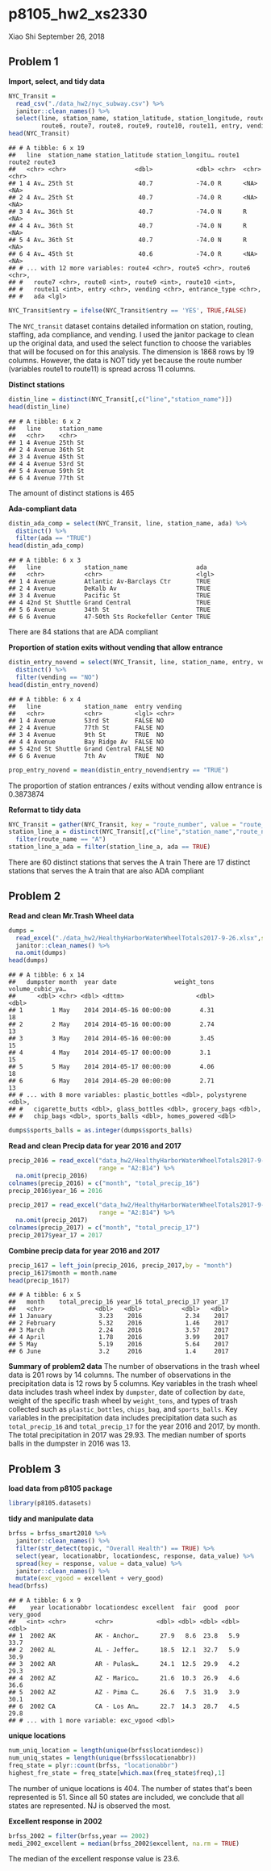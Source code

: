 p8105\_hw2\_xs2330
================
Xiao Shi
September 26, 2018

Problem 1
---------

**Import, select, and tidy data**

``` r
NYC_Transit = 
  read_csv("./data_hw2/nyc_subway.csv") %>%
  janitor::clean_names() %>%
  select(line, station_name, station_latitude, station_longitude, route1, route2, route3, route4, route5, 
         route6, route7, route8, route9, route10, route11, entry, vending, entrance_type, ada)
head(NYC_Transit)
```

    ## # A tibble: 6 x 19
    ##   line  station_name station_latitude station_longitu… route1 route2 route3
    ##   <chr> <chr>                   <dbl>            <dbl> <chr>  <chr>  <chr> 
    ## 1 4 Av… 25th St                  40.7            -74.0 R      <NA>   <NA>  
    ## 2 4 Av… 25th St                  40.7            -74.0 R      <NA>   <NA>  
    ## 3 4 Av… 36th St                  40.7            -74.0 N      R      <NA>  
    ## 4 4 Av… 36th St                  40.7            -74.0 N      R      <NA>  
    ## 5 4 Av… 36th St                  40.7            -74.0 N      R      <NA>  
    ## 6 4 Av… 45th St                  40.6            -74.0 R      <NA>   <NA>  
    ## # ... with 12 more variables: route4 <chr>, route5 <chr>, route6 <chr>,
    ## #   route7 <chr>, route8 <int>, route9 <int>, route10 <int>,
    ## #   route11 <int>, entry <chr>, vending <chr>, entrance_type <chr>,
    ## #   ada <lgl>

``` r
NYC_Transit$entry = ifelse(NYC_Transit$entry == 'YES', TRUE,FALSE)
```

The `NYC_transit` dataset contains detailed information on station, routing, staffing, ada compliance, and vending. I used the janitor package to clean up the original data, and used the select function to choose the variables that will be focused on for this analysis. The dimension is 1868 rows by 19 columns. However, the data is NOT tidy yet because the route number (variables route1 to route11) is spread across 11 columns.

**Distinct stations**

``` r
distin_line = distinct(NYC_Transit[,c("line","station_name")])
head(distin_line)
```

    ## # A tibble: 6 x 2
    ##   line     station_name
    ##   <chr>    <chr>       
    ## 1 4 Avenue 25th St     
    ## 2 4 Avenue 36th St     
    ## 3 4 Avenue 45th St     
    ## 4 4 Avenue 53rd St     
    ## 5 4 Avenue 59th St     
    ## 6 4 Avenue 77th St

The amount of distinct stations is 465

**Ada-compliant data**

``` r
distin_ada_comp = select(NYC_Transit, line, station_name, ada) %>%
  distinct() %>%
  filter(ada == "TRUE")
head(distin_ada_comp)
```

    ## # A tibble: 6 x 3
    ##   line            station_name                   ada  
    ##   <chr>           <chr>                          <lgl>
    ## 1 4 Avenue        Atlantic Av-Barclays Ctr       TRUE 
    ## 2 4 Avenue        DeKalb Av                      TRUE 
    ## 3 4 Avenue        Pacific St                     TRUE 
    ## 4 42nd St Shuttle Grand Central                  TRUE 
    ## 5 6 Avenue        34th St                        TRUE 
    ## 6 6 Avenue        47-50th Sts Rockefeller Center TRUE

There are 84 stations that are ADA compliant

**Proportion of station exits without vending that allow entrance**

``` r
distin_entry_novend = select(NYC_Transit, line, station_name, entry, vending) %>%
  distinct() %>%
  filter(vending == "NO")
head(distin_entry_novend)
```

    ## # A tibble: 6 x 4
    ##   line            station_name  entry vending
    ##   <chr>           <chr>         <lgl> <chr>  
    ## 1 4 Avenue        53rd St       FALSE NO     
    ## 2 4 Avenue        77th St       FALSE NO     
    ## 3 4 Avenue        9th St        TRUE  NO     
    ## 4 4 Avenue        Bay Ridge Av  FALSE NO     
    ## 5 42nd St Shuttle Grand Central FALSE NO     
    ## 6 6 Avenue        7th Av        TRUE  NO

``` r
prop_entry_novend = mean(distin_entry_novend$entry == "TRUE")
```

The proportion of station entrances / exits without vending allow entrance is 0.3873874

**Reformat to tidy data**

``` r
NYC_Transit = gather(NYC_Transit, key = "route_number", value = "route_name", route1:route11)
station_line_a = distinct(NYC_Transit[,c("line","station_name","route_name","ada")]) %>%
  filter(route_name == "A")
station_line_a_ada = filter(station_line_a, ada == TRUE)
```

There are 60 distinct stations that serves the A train
There are 17 distinct stations that serves the A train that are also ADA compliant

Problem 2
---------

**Read and clean Mr.Trash Wheel data**

``` r
dumps = 
  read_excel("./data_hw2/HealthyHarborWaterWheelTotals2017-9-26.xlsx",sheet = 'Mr. Trash Wheel', range = cell_cols(1:14)) %>%
  janitor::clean_names() %>%
  na.omit(dumps)
head(dumps)
```

    ## # A tibble: 6 x 14
    ##   dumpster month  year date                weight_tons volume_cubic_ya…
    ##      <dbl> <chr> <dbl> <dttm>                    <dbl>            <dbl>
    ## 1        1 May    2014 2014-05-16 00:00:00        4.31               18
    ## 2        2 May    2014 2014-05-16 00:00:00        2.74               13
    ## 3        3 May    2014 2014-05-16 00:00:00        3.45               15
    ## 4        4 May    2014 2014-05-17 00:00:00        3.1                15
    ## 5        5 May    2014 2014-05-17 00:00:00        4.06               18
    ## 6        6 May    2014 2014-05-20 00:00:00        2.71               13
    ## # ... with 8 more variables: plastic_bottles <dbl>, polystyrene <dbl>,
    ## #   cigarette_butts <dbl>, glass_bottles <dbl>, grocery_bags <dbl>,
    ## #   chip_bags <dbl>, sports_balls <dbl>, homes_powered <dbl>

``` r
dumps$sports_balls = as.integer(dumps$sports_balls)
```

**Read and clean Precip data for year 2016 and 2017**

``` r
precip_2016 = read_excel("data_hw2/HealthyHarborWaterWheelTotals2017-9-26.xlsx",sheet = '2016 Precipitation',
                         range = "A2:B14") %>%
  na.omit(precip_2016)
colnames(precip_2016) = c("month", "total_precip_16")
precip_2016$year_16 = 2016

precip_2017 = read_excel("data_hw2/HealthyHarborWaterWheelTotals2017-9-26.xlsx",sheet = '2017 Precipitation',
                         range = "A2:B14") %>%
  na.omit(precip_2017)
colnames(precip_2017) = c("month", "total_precip_17")
precip_2017$year_17 = 2017
```

**Combine precip data for year 2016 and 2017**

``` r
precip_1617 = left_join(precip_2016, precip_2017,by = "month")
precip_1617$month = month.name
head(precip_1617)
```

    ## # A tibble: 6 x 5
    ##   month    total_precip_16 year_16 total_precip_17 year_17
    ##   <chr>              <dbl>   <dbl>           <dbl>   <dbl>
    ## 1 January             3.23    2016            2.34    2017
    ## 2 February            5.32    2016            1.46    2017
    ## 3 March               2.24    2016            3.57    2017
    ## 4 April               1.78    2016            3.99    2017
    ## 5 May                 5.19    2016            5.64    2017
    ## 6 June                3.2     2016            1.4     2017

**Summary of problem2 data**
The number of observations in the trash wheel data is 201 rows by 14 columns. The number of observations in the precipitation data is 12 rows by 5 columns. Key variables in the trash wheel data includes trash wheel index by `dumpster`, date of collection by `date`, weight of the specific trash wheel by `weight_tons`, and types of trash collected such as `plastic_bottles`, `chips_bag`, and `sports_balls`. Key variables in the precipitation data includes precipitation data such as `total_precip_16` and `total_precip_17` for the year 2016 and 2017, by month. The total precipitation in 2017 was 29.93. The median number of sports balls in the dumpster in 2016 was 13.

Problem 3
---------

**load data from p8105 package**

``` r
library(p8105.datasets)
```

**tidy and manipulate data**

``` r
brfss = brfss_smart2010 %>%
  janitor::clean_names() %>%
  filter(str_detect(topic, "Overall Health") == TRUE) %>%
  select(year, locationabbr, locationdesc, response, data_value) %>%
  spread(key = response, value = data_value) %>%
  janitor::clean_names() %>%
  mutate(exc_vgood = excellent + very_good)
head(brfss)
```

    ## # A tibble: 6 x 9
    ##    year locationabbr locationdesc excellent  fair  good  poor very_good
    ##   <int> <chr>        <chr>            <dbl> <dbl> <dbl> <dbl>     <dbl>
    ## 1  2002 AK           AK - Anchor…      27.9   8.6  23.8   5.9      33.7
    ## 2  2002 AL           AL - Jeffer…      18.5  12.1  32.7   5.9      30.9
    ## 3  2002 AR           AR - Pulask…      24.1  12.5  29.9   4.2      29.3
    ## 4  2002 AZ           AZ - Marico…      21.6  10.3  26.9   4.6      36.6
    ## 5  2002 AZ           AZ - Pima C…      26.6   7.5  31.9   3.9      30.1
    ## 6  2002 CA           CA - Los An…      22.7  14.3  28.7   4.5      29.8
    ## # ... with 1 more variable: exc_vgood <dbl>

**unique locations**

``` r
num_uniq_location = length(unique(brfss$locationdesc))
num_uniq_states = length(unique(brfss$locationabbr))
freq_state = plyr::count(brfss, "locationabbr")
highest_fre_state = freq_state[which.max(freq_state$freq),1]
```

The number of unique locations is 404. The number of states that's been represented is 51. Since all 50 states are included, we conclude that all states are represented. NJ is observed the most.

**Excellent response in 2002**

``` r
brfss_2002 = filter(brfss,year == 2002)
medi_2002_excellent = median(brfss_2002$excellent, na.rm = TRUE)
```

The median of the excellent response value is 23.6.
